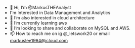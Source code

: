 - 👋 Hi, I’m @MarkusTHEAnalyst 
- I'm Interested in Data Management and Analytics 
- 👀 I’m also interested in cloud architecture 
- 🌱 I’m currently learning aws 
- 💞️ I’m looking to share and collaborate on MySQL and AWS. 
- 📫 How to reach me on ig @_letswork20 or email markuslee1994@icloud.com

<!---
MFFDOOM/MFFDOOM is a ✨ special ✨ repository because its `README.md` (this file) appears on your GitHub profile.
You can click the Preview link to take a look at your changes.
--->
